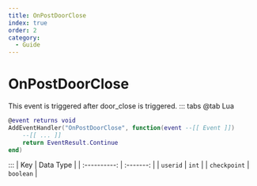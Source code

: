 ```yaml
---
title: OnPostDoorClose
index: true
order: 2
category:
  - Guide
---
```


# OnPostDoorClose
This event is triggered after door_close is triggered.
::: tabs
@tab Lua
```lua
@event returns void
AddEventHandler("OnPostDoorClose", function(event --[[ Event ]])
    --[[ ... ]]
    return EventResult.Continue
end)
```

:::
|      Key     | Data Type |
| :----------: | :-------: |
|   `userid`   |   `int`   |
| `checkpoint` | `boolean` |